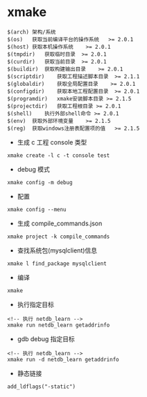 # xmake

```shell
$(arch) 架构/系统
$(os)	获取当前编译平台的操作系统	>= 2.0.1
$(host)	获取本机操作系统	>= 2.0.1
$(tmpdir)	获取临时目录	>= 2.0.1
$(curdir)	获取当前目录	>= 2.0.1
$(buildir)	获取构建输出目录	>= 2.0.1
$(scriptdir)	获取工程描述脚本目录	>= 2.1.1
$(globaldir)	获取全局配置目录	>= 2.0.1
$(configdir)	获取本地工程配置目录	>= 2.0.1
$(programdir)	xmake安装脚本目录	>= 2.1.5
$(projectdir)	获取工程根目录	>= 2.0.1
$(shell)	执行外部shell命令	>= 2.0.1
$(env)	获取外部环境变量	>= 2.1.5
$(reg)	获取windows注册表配置项的值	>= 2.1.5
```

- 生成 c 工程 console 类型
```shell
xmake create -l c -t console test
```

- debug 模式
```shell
xmake config -m debug
```

- 配置
```shell
xmake config --menu
```

- 生成 compile_commands.json
```shell
xmake project -k compile_commands
```

- 查找系统包(mysqlclient)信息
```shell
xmake l find_package mysqlclient
```
- 编译
```shell
xmake
```

- 执行指定目标
```shell
<!-- 执行 netdb_learn -->
xmake run netdb_learn getaddrinfo
```

- gdb debug 指定目标
```shell
<!-- 执行 netdb_learn -->
xmake run -d netdb_learn getaddrinfo
```

- 静态链接
```shell
add_ldflags("-static")
```
